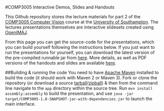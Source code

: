 #COMP3005 Interactive Demos, Slides and Handouts

This Github repository stores the lecture materials for part 2 of the [COMP3005 Computer Vision](https://secure.ecs.soton.ac.uk/module/COMP3005) course at the [University of Southampton](http://www.soton.ac.uk). The lectures presentations themselves are interactive slidesets created using [OpenIMAJ](http://www.openimaj.org).

From this page you can get the source-code for the presentations, which you can build yourself following the instructions below. If you just want to run the presentations for yourself, you can download the latest version of the pre-compiled runnable jar from [here](http://jenkins.ecs.soton.ac.uk/job/COMP3005/lastSuccessfulBuild/artifact/app/target/COMP3005-1.0-SNAPSHOT-jar-with-dependencies.jar). More details, as well as PDF versions of the handouts and slides are available [here](http://jonhare.github.io/COMP3005/).

##Building & running the code
You need to have [Apache Maven](http://maven.apache.org) installed to build the code (it should work with Maven 2 or Maven 3). Fork or clone the repository (or download a source [tarball](https://github.com/jonhare/COMP3005/tarball/master)/[zipball](https://github.com/jonhare/COMP3005/zipball/master)) & then from the command line navigate to the `app` directory within the source tree. Run `mvn install assembly:assembly` to build the presentation, and use `java -jar target/COMP3005-1.0-SNAPSHOT-jar-with-dependencies.jar` to launch the main interface.

